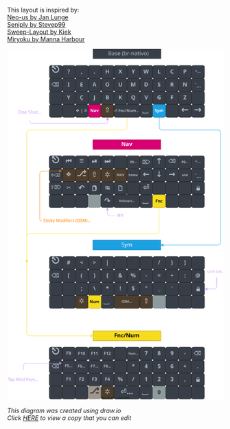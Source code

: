 This layout is inspired by:  
[Neo-us by Jan Lunge](https://configure.zsa.io/ergodox-ez/layouts/rbvpb/latest/0)  
[Seniply by Stevep99](https://stevep99.github.io/seniply/)  
[Sweep-Layout by Kiek](https://github.com/duckyb/zmk-sweep)  
[Miryoku by Manna Harbour](https://github.com/manna-harbour/miryoku/tree/master/docs/reference)  

<div align="center">
  
  ![sweep-layout](CSTC40.svg)

</div>

*This diagram was created using draw.io*  
*Click [HERE](https://viewer.diagrams.net/?tags=%7B%7D&highlight=0000ff&edit=_blank&layers=1&nav=1&title=CSTC40.drawio#R7V1bk6O4kv4t%2B%2BDYmY0oB3fDo689c6b6crpmZ7rPywRlUzZTtnFjqrtqHva3L%2BJmQCkQNiCVSzURPQZjAfq%2BTKVSmamBOt09v%2FPtw%2Ba9t3K2A0VaPQ%2FU2UBRTEsP%2F0UnXuIThinFJ9a%2Bu4pPyacTd%2B4%2FTnIyvezJXTnHwoWB520D91A8ufT2e2cZFM7Zvu%2F9KF724G2Ldz3Yawc7cbe0t%2FjZP91VsEleSxmdzv%2FiuOtNemfZsOJv7u3l49r3nvbJ%2FQaKKs1kWU5%2BuLPTtpIXPW7slfcjd0qdD9Sp73lB%2FGn3PHW2qGvTbot%2FtyB8mz237%2BwDmh%2B4P2bOv%2Fx31tf9P1%2B%2BfHp8%2BvzPO%2FVGlpK3%2BW5vn5Ie%2BWB%2FT544eEl7KXpPB7UkDdTJj40bOHcHe4m%2B%2FRHSIjy3CXbb8EgOPz54%2B2Bh79wtosQfjr%2By93ZyOsE%2F7KTkOLlF9DN3u516W8%2BPbqmuTEkaqeH5Y%2BB7j07um7EuSZqUtJA7%2FxD9hefxrkl667vjB85z7lTSVe8cb%2BcE%2Fkt4SfKtKqvDUULthNlqiuSPE08yGm9yHFGTc3ZCzXXW%2Bgme8EOCUBO00rvl0Booxja87%2BQ%2B%2FLBGH%2B5edum58CbZ6X4gLUIo39uyo0AQSpIxHy9KJOgfUkPtEdJvHz%2BOpN%2BO3uz%2B6beNM5l%2F8%2F7z7kbV6xGd2EdngMgXn0ddVIDS%2BPbkpV%2FcHCM4xuEFsnJ4jnou%2FT5t76d7%2F2ZvB%2B537%2BccU%2BJmU7KwIlAR%2FvFiYk0BYqmmOtdGELHkubxQ0PMcw0dx9%2BvPCYahpmuLRdpQKbJIY00iRVcxdJxVOMwlh54fbLy1t7e389PZyQk%2FBNDpmlvPOyQn%2F3aC4CXBx34KvCKmzrMbfEHwD%2FXk6Gvum9lzwozo4CU92Icv%2FCV%2F8PXUAjo8%2FSw6Sn9HwR8N548hjy3UszhPFsZsKs9xZjnqMhx3qqhy9J78pVM5piYmQGD7ayeowE02kysRWJXk850tEtiizQLxKPnpJ8%2BNlERCWl0zh4qmmdZIU0amKpsF%2FpqaOpQ1RVZ1Q1FHqmQWm49fOGnxxNSx79svucsO6IJjxTPIVllwDLlkspR%2BElonLfzESo5PEhY%2F%2Bkneso4%2BXwRlPdUkuCJfud%2FLivU0Wgfu8hF1Y2hYuw%2Bu4x9zmr6ofhtqf4mk%2FT%2Feva%2FT%2B%2Fd%2B%2BYwL3vNkA98sYxlCt3b3buDaW%2FDuTV%2FDIrzFwvdCM0faOg9BNGNAMhJr2nHjdwsvdOnet9zHWvJ0UvOO%2BHg3UEKqSePb3%2BMPd7%2F8ukg%2BTn%2F%2FfBt%2F%2Bhx9zfAxm%2FVaeK5A9tKYFA6xQXEIKerlvbd3Sio5OWVv3fU%2BPIzwVidouHbDOdw4Ob1zV6toTIOskKKdkk3D0MF6ax%2BP6RePTrDc0A83Kj7cLBbh2NGSnSHrZtla1WkNDaMrQyMbsAAtl0j0MuuOE5VUfanLkgRI8X4ZPseHpx1RZtnPQzNLAbMhJpKlS8CkRYr%2BOjM3LZm1vQkMdeoCw6oGHft4iP05D%2B4zQhTEhQRfHq6GU4ai2UueQLQAnoKbPJaMYacB0GmdTRUA%2BZ0K6HDodO6gUzHohgI4HDiLO%2BA0DLhfBHD4SKdyBxzum%2FsigMOBG3EHnIEB96sAjsY8kVXGyOHzi7lAjsY6YY6ciSE3FsjRmCfMkcOXgD8K5GjsE%2BbIAevB%2Fyugo7FQ2EOHO1G%2BCuiobJQRa%2BgAJ8pUHaS%2BUYFfjaXCHD%2Fck%2FIvAR2VqcIcOtyXgi8SCOggW4U5dLg35TcBHZWtwhw6fG4nbBUcOo2%2F5R4Zn9v9CS3pCyzLWPK3%2FqPgk71bgRyOHH8LQAo%2B1xNrrjhyOn8rQAo%2B1fskkMOR428JSMEnee8FcjQ2C3PXmIJP8mYCOhoThT10%2BCTvTkBHY6Owhw5fNP8soKMxUthDh6%2BafxDQ0Vgp7KHDXSv%2FFtBRmSmsvWIK7lv5Q0BHZaawhk7FXSnvBHRUZgpz6HBfikg9oDNTmEOHO1P%2BI6CjMlOYQ4d7Uwb65esGvhfYgeuhFD6piKVSl4VHrhnRGpYbz3f%2FCdtGqZGzXE2B2ygJcYbiQLJzv0c58zdGZ2OmIvdHgfXsw%2FG3j%2FrzX8aTutuPf32cbW5uRvj8EMO%2Fh6IDeXnXcPCzjH8Cd%2FosBJDITNfJ%2FUDK%2B0gqsSAuRXBxDj9ghitW44T8M36SvlBbOfxVeAG5rYcCzdMs1q27d25S2UOJ1OEz6oM2st5lg5D2PpgrA3MxMOfnJLkfyueiXG2aF9OyN5PKT0oqM0CTFiw%2FoP%2FypxrUNSAks%2Fvr%2B58UzYjT56OaWOiDKv1Mekp7h0ap%2Ff3xUOwtqFurXgbPce77Zeqzqa8QEpDpQMUNjPxFgWhmyJDtlsgm6McGjQ2PiRcE3i4yR7o2TIHQJMgqMTuySkCdDZXPEjOK%2BiDqPs1JEDigkAQa2%2BYDs9VwJJVyHtGaPCYTgXhu0CWoMtM1dxBT3JcdYTodjF9riFlxwscC0z5XKEBQcS%2F3K8Wyb%2BB69NkQ6tAJ5M5CjvnYCOSGCeRoXNzskbvYh2CRp9qkeq4DfZ6fDV1QGfb%2F2pgcVVKv7%2BlRYo51PnIbTGP%2FCVqEYuhm77G1LFVdNPHYypOxPFdwImTVprMas%2FKgUY1ZIg3ynl54eSSJWMxXfK2u4N21U1jBhzWjzLSWnMJAYdc6D%2B%2BouVMY%2BImh9VDYVcWDUaMK652tfGWFJWlU5Fn11nPns%2FrqRSlH7ab3OXpb1EEdxROwH7GvxYNUqGXa81DHfq5Drkt6ud1FXIwxpIZ2F7GlqTKYaJ0bX0bPxtfJN11dq78jUrKO7ZTxFXNobxUuho4ZcbcVY5FUs6UbOlrAEig8wH6YIPg2F4NxqwXKaONe2p4gGV0LqCJj9axVwxoaunX6GzHGGJgvhRhb5mAivWo9nGCsdY4xXrOcN4yBJOpUjlsNI71eObb4xxhwnyYYzwTGFBiHj8E9xgpg8L%2FGaVvHERv8A0kYdKcDUyBKZUZpmjVU5RyiGltEgeQaASTNOIqA5Ek0gVQbASSNjuUOSGCwRAaRMZgYrRpETfwPryz4EZjbRIpXYQwtvjxxWOOxsU%2BHViWXkeHb%2BQRW499JoRICJ1sPsrtWJ4XO%2F%2BRGxZ2NRaG%2BYPvH1Q%2BhCWhYwv%2FMScVnTpuw6VcKb91GzmlcNWnw70b7axJfmGt4fJmzX10p5K0DDAg1dwDj9lyr6Ops9LV6OpNlTzMw5nibmGlQ8EmjsIU0oqActKBopFCDhqmo5IYoU1G7imZQNIZU7rZgDv%2B8pagFcImWstiPQW0Ayb%2BLT4PipoSLr37KyB2QQHyKAJLGAOQMSF043SmAhJbBTM6ABJzuAkgatzpvQAI5XSJVvVmOJffONB2Yd8dhCJOO%2FOt9r5X1mMTOvZdFB%2BbdCOTRYDxK0W51ZZSV36VzPzkENm8WVceT1esYiCEgeRuIxWT1zMkqb0CKyeqZk1XOgDTEHIcCSIP%2FyarRZd0KkT%2F5GvInuTfajYsXy%2FTWCrRaBCJ%2BHm%2BDn%2BjKb55fpeV4WNbcIuTP%2FpLX%2BDnXftwWXnTz%2FNarStLCSF7UcDMFQM6uvY5FKShcuX4w6rWmpwkNRiUUc4ihd3eX9vbWvne2n7yjm8B3n2jPib111%2BjEMuw1x0eKAV05yWrVQknNaaPj5LcBmk8nyPyZ9AvoScmwPm7slfcjodHKPm4ifKX4mwN6jd3zOqTfZuh6x9HQXXr743DlLZ92EbhV1R0enWC5SQkKlOrIkVYH2GioY4yNe2%2FvtEQwSx2aRX4ZylCu5pcsDdNCHHmKydpQ74pkFIE2V06y42tmmayWawRohjy0zBzNdJxmMsgxY3Q5ycAKEEYHxTMryj%2BcP12K%2F%2FARypxZY2sOUdCI%2FsoULJCGzK2MqeViQ0n1sBYIAuVXcTbpkiWCG7p17%2FN1zKOBwCiGy0hwyReaVV9nvxr7fiQzSyQU7rIIZRVSpcWjXE8vFmZcp6UGkey6rEzejTSUlEGhVJ48MgfVxfKio0%2BO74Ydh8a7%2BOSzG6QtSmZyIim%2BJxnJ8alBdPCSOyg3R%2BRMbUE%2BOQ2joKjIlwBUW5Evxykd4FR67tLdXAys%2BI0%2BKtE1fn2scB%2Fe1kjHJ%2FVmsa2WigDKGvGxiU%2BH%2F0Qzm%2F8kKf3V6c4wMrCbOC7W%2FJTSzEQ7V%2FTya9JGlVATNA%2BmQ6ZTy4prdhIKEFJJLqGraeXxQkFTgT229FIrLQkHdKuicHRFW2g0auiFIiWSfQxNeUW623hB4x1a0nvHTD41LdfsO0P2%2BNxTvYpKeJW7jfuQf4t7wKFUfLOS6IcGTFAyx8rTwfJcb%2BeuVpFSgOy6k6KQyhY2eYpWbzVo8HSspEUy4W7BZKMrrh5eBUz%2BNasruxvYL1tU6c4TReltvtB3lW5wBpE6HNlVjQf0dDgRHM8Gk1arC15JYgVQnwoFHfUII7hDJlhKmGZB5iFBA0l9tv1ZcsHRWXtooH1ykU208%2F52y1fE26mVz9qHwxb9bhlB0Oiney%2B0O%2Bt%2BCSad6VW5YsbAkgakdaX2OK5ca6gdlBcmMSv9BEsAFGonJCAnAbKQgFYT6tDwzZUEkE1LIQGRBKhCAtpNKeVtDICCO4UE5CRAERLQbngzbxIArfq%2BKQkweZAA80olANjqos%2FtEUDKQ2XVBeV7n%2FpeK%2BV1LjfphDL1CwscD%2FaySHmI0YiGBMairwiMrFomKVNzVEXNOcp6pFzmuISaTUJQihTUDXWhVFOsvIJhTYyxXENaqx1qQgnsoT2iVQei9cxU8jLgG9HOxEUZlOM9G1hGH9q5yapKRyLQBuHhTJEC4VnznZzNJPieZLkLvl8QSBry3VQ44jsUy%2F6m%2BC5X6feohkcPfK%2BL3STzXZuo86j8C8Z3xZSnEmCvT5WQ72aNiaO2IwHQcitvEoAvvaJUvDbhlfmBN8sL7TAnjBnAoH%2Bh64KT1xEgr%2BCeIVOShqrKDY6iuh0NjjLu7uANR2hGKXDE1iq4x5Eirl3gCLgfecPxWnax73vlhDMcR28%2BfISUbtCrp64unr73mVxlTs1FBiI73x0sAOToEbGo0uKiSkc8lduayeAZUwxXVWCmvvkoj1fuZObb6aZYoARw5JMxIVtFFWYnzahrmKHZyThMzQSH2ljut23L6bVAiY9LXEAJjkUxlO1nB14JlLiC5QFKC4ikG00FfsCqFJ%2F4CQ83DXi4R40L8AC3ti6UJ5VJM1I4wA93Z%2F8k0KOxYrhADw9j%2BVmgR2O4cIEesAQxErqTynDhAj8wdzueQ8T%2FCixp7BgusBQ7pZxpxBgcgAf4ZYTwUZoxPOAHOGN0MYOnM2Q4wE%2BWcBfM%2Fwj4qOwYLuDDPTD%2FJeCjMl24gA%2FwwQj0sEIgfK4pyZIIKKRBj89lJFmCEokWAkCgDg%2BnAEJOmJkAkCY0mw8AAS%2BMLgCkisnmA0DI9aILAGksGB5cZ7KEu19uBHw0Jgwf8AHeF1UoUCoThgsAZaiUlHB%2FUpkwfAAIRMCggGEBYL0JwweAkAdGEwBSmTA8uNDg%2BjdZlL7AkcKW4QJH3B3zl4CPypLhAj7cGfPfAj4qO4YL%2BETNkTONGC7QA%2FwwSWpmq0Og2iRX%2BDIYi5mWStfIAlVIuPCwQQXmk11zX6txEyN76zygR7lhgSwfEw8ojelVAto3ejxo3Ioa4IcChq3uqkfcZFJsjteQV0B1FC70PbT3bno3oRiqdzfkQq0rUFRBI8WQ6QWS%2BCNUwKZKeoRUpf%2Fj3XtivQ5InTR6erW1x5dJdU7jYpctvUD5psSSPC1oWt8L7MD10I64qSGdCuX5hnVWp4FU8aHSsIbENKsI0YKYAtU2URWqtDRiTkzNjsT02433fvKiPnzePb5o880HaffwfANo2RZSH8n40hZZknB8W1O6G893%2FwnbtrfJjUqWeDzJKtDDaIkEhNKAmpT99be%2FBcgHQGkLPnTGB8AFrZloS9sTH5Te%2BADXWAYjWwrj1zLr0tNQoepLPYqoL48ei%2F2yqxJZFYOK2mBQKZJpYcym8hyiz0SydAmgZQwbRj%2FUbnqfo7dFnd6OFxwv4hwyyNBzBYNGbFUKwXFjDCajNs15pQnIbczQsnrcsPHQ9dbXIcpqf8oBRPbcWmg5K1Otm%2BFjNf2%2F5vTHPWCUVtYcC%2Fs7KFFq666RyliG6DghdBOEiru0t%2BPki527WqGfTyBunogRjRsbe%2BX9SA7WW%2Ft4TL94dILlJqeYSBxN9JVW4uLe2zuAwTu1rMWiJYaZ2tAoEEzXJYxdSsg5nF9yV%2FwCg4JKiDqrtZOKtucHG2%2Ft7e3t%2FHS2JLyna269aCxHJ%2F92guAl6Xz7KfCKFMGQKcJgWaoawRD2vv%2FyBaE81NPDr0kb0cHsOaFAfPRSTQhMo2R4l9SUfG%2FLDrJRnGc3%2BJLeIvz89fQs4dHp7uggvTmRO0fvyU9qblZKf2D7ayeo1%2F8IqEom%2Bs42HL%2B%2FO4WngDiV%2FPST50b2RzoSKpgtlVE4bSV%2Bp%2BSHJ3JibRmmOrRKbRlgGb605bgXsJbHvm%2B%2F5C47oAuO5JdQcYNQT6o8nwQpbvQkVlkfXiBpUCVpUdZyIMpadmW%2FhKPG0LJYlLWEBQCsg%2FGWBEBsptShAABFCwjev35Zf27h%2BQYWPEaXtyRV5N6pLWx%2Fzd106YqIQeScVLMeQr3mQgQOleVs5Rbkl0h6bH9%2FPBQFibDC83aI00y%2Behq1GrkX%2BV1IBsYozEjrb1FZefx284f7Tp%2B%2BUx5X89uVsfv87Uap9weIgABgq15ZMnFnTq%2FIiQIRFMjJ%2BBoxe%2BSgMA6BHBbNziFyYncwGuR4lDmRg0CBHBD4xh45MAlPQFcfDGUZrJGDNkYRyNUjJ0sSa%2BjwheiF3Cp42lWAB84MNMbgAQkEi3Yl70rA03kED6%2F6sGh3M7ArAQ8P0%2BIAPNydsmi34MN1gAesXnIAHmRoiopjlBYLc%2FRwr8qHp10W9OYPKNYPLILr%2B9ZbPrbJA%2BsqaKDhtg%2FzKYeCe2haDYm9EgnWcMuHPXS4i8YU0NGEp7OHDg96sAR0NC5t9tCJKp1U0HHoXlNwH43YXoPKTGHvX1NxF40oDEhlp3CAHe6hEbNEKkOFA%2BxwB40hsKNbfGeOHeSfaTfs7ErQ43FFSYWiXsSWKJT2Cmvvmor7VdpdDrwS7HhcUVJxx4oisKOzV5hjh3tW2l0MvA7sQHuFOXZQ%2BIvYv5TSXmGOHlCKQdS9vTD2mrnPTMP9LqLm7aWosp9caMBWKa8Tzd6hY61ntWsJ7y1Up%2Bk9Sps5jPj0fvg6cewcO4U77UkuVXIYQGEz5LqyWA2Eulx22qR4ckNo%2BF4gu6w6e5cuAqj2ec%2Bu%2Ftqw5WaSU1ENsu8abol5qVVKUrneW5eBaaY0lPF6fV2VhIUFDNqMtsvyjG%2B9BiiJBqcioCpjlXtumZBrKTMgiuOAarO76lAkRdhv%2Fixu7C%2FkdhcSrqRyBL4VG3PfiY6b%2BIt0i0sBXnVNcvbg4Tb%2BIi0GKsCrrtnCHjzcfly0G2B7HWlFCr7zDnvsxF5c50kdHwYLodT6HFUw7XD%2Bdj6q8R%2BOqrWwRuFjAzga0d%2BgVGy7UGCb7Olc2ccNaYWpy0zPkVUoo2WypQk%2Bm7t8aK3YfKF9dpgza2x1zI4WqADGaCA1YbCgArhLlwktRZ2zuwdFRUVSheVc4mOPW4IoZ0%2Bmed8SBJiN9VxrFq5pBCxmvy0nkigx3qETCdhKKd5ai62CBVkvxtoOxlpY6UksKszD%2Bg8YakUwz4Vb1TKfMBtKvXwXRCLaAcTx598dtBFI0pF5AcokQypiXuzaZEegrX3vbD95RzfRB9guRrelC%2B6TRUxsm6MAaeOJ9xSg5fKpt9%2FHBEMPgW2RFD7vAb3b7nkdUnMz9B4e3KUzPDrLJ98NXoZbb%2Fn41yFUU2EbMT2LfMp4Fj3%2BxF4%2BriNmlV4uR2qrgqxtMEvVhqlzOLPUdXzVTZaGCrQBktYVuyhKeKKuO9D3AbJcInDt%2B7QFqanU9bzxONw1bz0Sq5ow9dRnBhxFQWGhMXvWmJeSKf1WH6q5sAVJKnk%2FONCoFKV1GWhUTUO7OeIdx0xIoYgPoV0NAgU40q4UVWyFduVCu9KT6fVoV2j5MPZprdzvoIsPi86VjSw%2Bt35T2Ka7%2BmgEF9zvNgqLfe%2Btwn9%2Fc16O9XvuYM8QnovesXj2nNfGNrkhOg6bvj6poQApb3TFw9N%2BGUlm7ftf9K5qB%2B96n4ntTbJmgdpz96GmQUGdQJMbb7uKr9oh4Cvf2G3pnuw2iXLrQCyNEvhWyaDGB7YpTvXzNnIMcbGhchrtk3dOt7h7sgYs9Kn4eousoN14MXWcLtu3v9BL4Xx29qux70edvEQd7C6LoFN0roZ3brYnck1URgZCtnfyjTSUlEFu92QUVmEOqndQjo4%2BOb4b9huyCGJaEHZJJuJdu0NxDkodMOrScxduZIx7skMylexF2o2MFXk0RGuSJJNBkqyhNup6V2PojSSr8sFlDfzNMAlkaWszZFhsyOHulBlG9SbMxUP2wqxX%2BVjuD%2FUIrdC%2BABgesFyuTMesCQ%2BAx05%2Fff%2BTqcUrr9Yo%2Fr8saT9TDoJSPiC%2FPEA2GTBRAhaNzYN1cTeJUY3CFToKnIPSoPA0qhZGUyAiOZR9xuELI2hizZ1SGNXQ%2Bu0qhTTAQiiF16kUYCOCtVIg%2Bzs4UgpGDa3fsFKII6OFUnitSgGsuMtYKZjQrJs7paALpUCaPswGliGUwutVCvjyKvuqJWCgfdkVt1o7KRKeH2y8tbe3t%2FPT2VJfn6659aIeRCf%2FdoLgJYHdfgq8AebNo3HbZe44eShFRTly7jhdMgbV7jgC08jeP5KrDvTrOc9u8CV%2BEkNNjr%2FGjxrxHB2fHgwdvOQOyq0RCRe72KogTRCMnWQVF6ahSrX%2BxQsdhyMwUus8x6FhGkPNLLalFbOY6HyFbTnl0t5unD6QGwyJVRxO64oXtBLvuyXd2i%2BOn1Pn94CKr4zuxxdesAVvHpZUyhkCuUXyjlZZjJFStvZGMqDXVWiRJY1XbKDZw0PfQxCfeIzCC957Kwdd8f8%3D) to view a copy that you can edit*